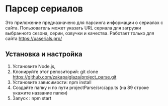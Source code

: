 # Парсер сериалов

Это приложение предназначено для парсинга информации о сериалах с сайта. Пользователь может указать URL сериала для загрузки выбранного сезона, серии, озвучки и качества.
Работает только  для сайта https://uaserials.pro/

## Установка и настройка

1. Установите Node.js,
2. Клонируйте этот репозиторий: git clone https://github.com/zakapaiglaza/project_parse.git
3. Установите зависимости: npm install
4. Создайте папку и по пути  projectParse/src/app.ts (на 89 строке укажите название папки)
5. Запуск : npm start




